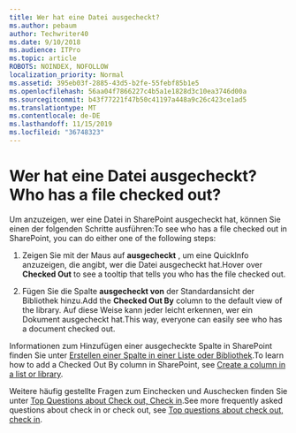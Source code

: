 ```yaml
---
title: Wer hat eine Datei ausgecheckt?
ms.author: pebaum
author: Techwriter40
ms.date: 9/10/2018
ms.audience: ITPro
ms.topic: article
ROBOTS: NOINDEX, NOFOLLOW
localization_priority: Normal
ms.assetid: 395eb03f-2885-43d5-b2fe-55febf85b1e5
ms.openlocfilehash: 56aa04f7866227c4b5a1e1828d3c10ea3746d00a
ms.sourcegitcommit: b43f77221f47b50c41197a448a9c26c423ce1ad5
ms.translationtype: MT
ms.contentlocale: de-DE
ms.lasthandoff: 11/15/2019
ms.locfileid: "36748323"
---
```

# <a name="who-has-a-file-checked-out"></a><span data-ttu-id="ac2a6-102">Wer hat eine Datei ausgecheckt?</span><span class="sxs-lookup"><span data-stu-id="ac2a6-102">Who has a file checked out?</span></span>

<span data-ttu-id="ac2a6-103">Um anzuzeigen, wer eine Datei in SharePoint ausgecheckt hat, können Sie einen der folgenden Schritte ausführen:</span><span class="sxs-lookup"><span data-stu-id="ac2a6-103">To see who has a file checked out in SharePoint, you can do either one of the following steps:</span></span>
  
1. <span data-ttu-id="ac2a6-104">Zeigen Sie mit der Maus auf **ausgecheckt** , um eine QuickInfo anzuzeigen, die angibt, wer die Datei ausgecheckt hat.</span><span class="sxs-lookup"><span data-stu-id="ac2a6-104">Hover over **Checked Out** to see a tooltip that tells you who has the file checked out.</span></span> 
    
2. <span data-ttu-id="ac2a6-105">Fügen Sie die Spalte **ausgecheckt von** der Standardansicht der Bibliothek hinzu.</span><span class="sxs-lookup"><span data-stu-id="ac2a6-105">Add the **Checked Out By** column to the default view of the library.</span></span> <span data-ttu-id="ac2a6-106">Auf diese Weise kann jeder leicht erkennen, wer ein Dokument ausgecheckt hat.</span><span class="sxs-lookup"><span data-stu-id="ac2a6-106">This way, everyone can easily see who has a document checked out.</span></span> 
    
<span data-ttu-id="ac2a6-107">Informationen zum Hinzufügen einer ausgecheckte Spalte in SharePoint finden Sie unter [Erstellen einer Spalte in einer Liste oder Bibliothek](https://go.microsoft.com/fwlink/?linkid=2019591).</span><span class="sxs-lookup"><span data-stu-id="ac2a6-107">To learn how to add a Checked Out By column in SharePoint, see [Create a column in a list or library](https://go.microsoft.com/fwlink/?linkid=2019591).</span></span> 
  
<span data-ttu-id="ac2a6-108">Weitere häufig gestellte Fragen zum Einchecken und Auschecken finden Sie unter [Top Questions about Check out, Check in](https://go.microsoft.com/fwlink/?linkid=2018786).</span><span class="sxs-lookup"><span data-stu-id="ac2a6-108">See more frequently asked questions about check in or check out, see [Top questions about check out, check in](https://go.microsoft.com/fwlink/?linkid=2018786).</span></span>
  

